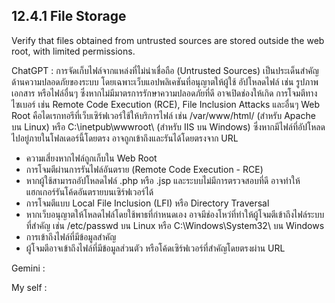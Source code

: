 ## 12.4.1 File Storage

Verify that files obtained from untrusted sources are stored outside the web
root, with limited permissions.

ChatGPT : การจัดเก็บไฟล์จากแหล่งที่ไม่น่าเชื่อถือ (Untrusted Sources) เป็นประเด็นสำคัญด้านความปลอดภัยของระบบ โดยเฉพาะเว็บแอปพลิเคชันที่อนุญาตให้ผู้ใช้ อัปโหลดไฟล์ เช่น รูปภาพ เอกสาร หรือไฟล์อื่นๆ ซึ่งหากไม่มีมาตรการรักษาความปลอดภัยที่ดี อาจเปิดช่องให้เกิด การโจมตีทางไซเบอร์ เช่น Remote Code Execution (RCE), File Inclusion Attacks และอื่นๆ
Web Root คือไดเรกทอรีที่เว็บเซิร์ฟเวอร์ใช้ให้บริการไฟล์ เช่น /var/www/html/ (สำหรับ Apache บน Linux) หรือ C:\inetpub\wwwroot\ (สำหรับ IIS บน Windows) ซึ่งหากมีไฟล์ที่อัปโหลดไปอยู่ภายในโฟลเดอร์นี้โดยตรง อาจถูกเข้าถึงและรันได้โดยตรงจาก URL
 - ความเสี่ยงหากไฟล์ถูกเก็บใน Web Root
  - การโจมตีผ่านการรันไฟล์อันตราย (Remote Code Execution - RCE)
   - หากผู้ใช้สามารถอัปโหลดไฟล์ .php หรือ .jsp และระบบไม่มีการตรวจสอบที่ดี อาจทำให้แฮกเกอร์รันโค้ดอันตรายบนเซิร์ฟเวอร์ได้
  - การโจมตีแบบ Local File Inclusion (LFI) หรือ Directory Traversal
   - หากเว็บอนุญาตให้โหลดไฟล์โดยใช้พาธที่กำหนดเอง อาจมีช่องโหว่ที่ทำให้ผู้โจมตีเข้าถึงไฟล์ระบบที่สำคัญ เช่น /etc/passwd บน Linux หรือ C:\Windows\System32\ บน Windows
  - การเข้าถึงไฟล์ที่มีข้อมูลสำคัญ
   - ผู้โจมตีอาจเข้าถึงไฟล์ที่มีข้อมูลส่วนตัว หรือโค้ดเซิร์ฟเวอร์ที่สำคัญโดยตรงผ่าน URL


Gemini :

My self :
